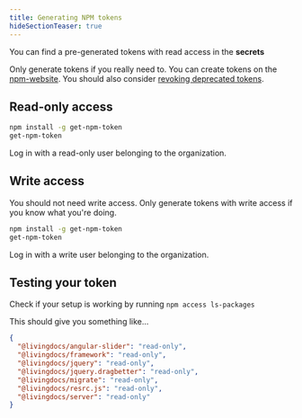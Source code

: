 ```yaml
---
title: Generating NPM tokens
hideSectionTeaser: true
---
```


You can find a pre-generated tokens with read access in the **secrets**

Only generate tokens if you really need to. You can create tokens on the [npm-website](https://www.npmjs.com/settings/~/tokens). You should also consider [revoking deprecated tokens](https://www.npmjs.com/settings/~/tokens).

## Read-only access

```sh
npm install -g get-npm-token
get-npm-token
```

Log in with a read-only user belonging to the organization.

## Write access

You should not need write access. Only generate tokens with write access if you know what you're doing.

```sh
npm install -g get-npm-token
get-npm-token
```

Log in with a write user belonging to the organization.

## Testing your token

Check if your setup is working by running `npm access ls-packages`

This should give you something like...

```json
{
  "@livingdocs/angular-slider": "read-only",
  "@livingdocs/framework": "read-only",
  "@livingdocs/jquery": "read-only",
  "@livingdocs/jquery.dragbetter": "read-only",
  "@livingdocs/migrate": "read-only",
  "@livingdocs/resrc.js": "read-only",
  "@livingdocs/server": "read-only"
}
```
